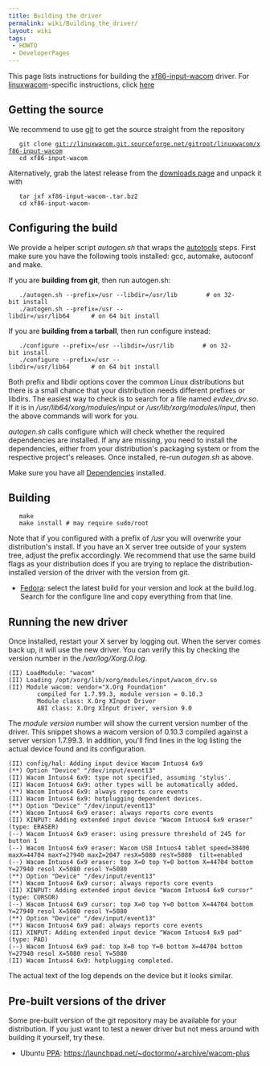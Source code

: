 ```yaml
---
title: Building the driver
permalink: wiki/Building_the_driver/
layout: wiki
tags:
 - HOWTO
 - DeveloperPages
---
```


This page lists instructions for building the
[xf86-input-wacom](xf86-input-wacom "wikilink") driver. For
[linuxwacom](linuxwacom "wikilink")-specific instructions, click
[here](/wiki/Building_linuxwacom "wikilink")

Getting the source
------------------

We recommend to use [git](/wiki/Using_Git "wikilink") to get the source
straight from the repository

`   git clone `[`git://linuxwacom.git.sourceforge.net/gitroot/linuxwacom/xf86-input-wacom`](git://linuxwacom.git.sourceforge.net/gitroot/linuxwacom/xf86-input-wacom)  
`   cd xf86-input-wacom`

Alternatively, grab the latest release from the [downloads
page](https://sourceforge.net/projects/linuxwacom/files/xf86-input-wacom/)
and unpack it with

`   tar jxf xf86-input-wacom-`<version number>`.tar.bz2`  
`   cd xf86-input-wacom-`<version-number>

Configuring the build
---------------------

We provide a helper script *autogen.sh* that wraps the
[autotools](http://en.wikipedia.org/wiki/GNU_build_system) steps. First
make sure you have the following tools installed: gcc, automake,
autoconf and make.

If you are **building from git**, then run autogen.sh:

`   ./autogen.sh --prefix=/usr --libdir=/usr/lib        # on 32-bit install`  
`   ./autogen.sh --prefix=/usr --libdir=/usr/lib64      # on 64 bit install`

If you are **building from a tarball**, then run configure instead:

`   ./configure --prefix=/usr --libdir=/usr/lib        # on 32-bit install`  
`   ./configure --prefix=/usr --libdir=/usr/lib64      # on 64 bit install`

Both prefix and libdir options cover the common Linux distributions but
there is a small chance that your distribution needs different prefixes
or libdirs. The easiest way to check is to search for a file named
*evdev\_drv.so*. If it is in */usr/lib64/xorg/modules/input* or
*/usr/lib/xorg/modules/input*, then the above commands will work for
you.

*autogen.sh* calls configure which will check whether the required
dependencies are installed. If any are missing, you need to install the
dependencies, either from your distribution's packaging system or from
the respective project's releases. Once installed, re-run *autogen.sh*
as above.

Make sure you have all [Dependencies](/wiki/Dependencies "wikilink")
installed.

Building
--------

`   make`  
`   make install # may require sudo/root`

Note that if you configured with a prefix of */usr* you will overwrite
your distribution's install. If you have an X server tree outside of
your system tree, adjust the prefix accordingly. We recommend that use
the same build flags as your distribution does if you are trying to
replace the distribution-installed version of the driver with the
version from git.

-   [Fedora](http://koji.fedoraproject.org/koji/packageinfo?packageID=9537):
    select the latest build for your version and look at the build.log.
    Search for the configure line and copy everything from that line.

Running the new driver
----------------------

Once installed, restart your X server by logging out. When the server
comes back up, it will use the new driver. You can verify this by
checking the version number in the */var/log/Xorg.0.log*.

    (II) LoadModule: "wacom"
    (II) Loading /opt/xorg/lib/xorg/modules/input/wacom_drv.so
    (II) Module wacom: vendor="X.Org Foundation"
            compiled for 1.7.99.3, module version = 0.10.3
            Module class: X.Org XInput Driver
            ABI class: X.Org XInput driver, version 9.0

The *module version* number will show the current version number of the
driver. This snippet shows a wacom version of 0.10.3 compiled against a
server version 1.7.99.3. In addition, you'll find lines in the log
listing the actual device found and its configuration.

    (II) config/hal: Adding input device Wacom Intuos4 6x9
    (**) Option "Device" "/dev/input/event13"
    (II) Wacom Intuos4 6x9: type not specified, assuming 'stylus'.
    (II) Wacom Intuos4 6x9: other types will be automatically added.
    (**) Wacom Intuos4 6x9: always reports core events
    (II) Wacom Intuos4 6x9: hotplugging dependent devices.
    (**) Option "Device" "/dev/input/event13"
    (**) Wacom Intuos4 6x9 eraser: always reports core events
    (II) XINPUT: Adding extended input device "Wacom Intuos4 6x9 eraser" (type: ERASER)
    (--) Wacom Intuos4 6x9 eraser: using pressure threshold of 245 for button 1
    (--) Wacom Intuos4 6x9 eraser: Wacom USB Intuos4 tablet speed=38400 maxX=44704 maxY=27940 maxZ=2047 resX=5080 resY=5080  tilt=enabled
    (--) Wacom Intuos4 6x9 eraser: top X=0 top Y=0 bottom X=44704 bottom Y=27940 resol X=5080 resol Y=5080
    (**) Option "Device" "/dev/input/event13"
    (**) Wacom Intuos4 6x9 cursor: always reports core events
    (II) XINPUT: Adding extended input device "Wacom Intuos4 6x9 cursor" (type: CURSOR)
    (--) Wacom Intuos4 6x9 cursor: top X=0 top Y=0 bottom X=44704 bottom Y=27940 resol X=5080 resol Y=5080
    (**) Option "Device" "/dev/input/event13"
    (**) Wacom Intuos4 6x9 pad: always reports core events
    (II) XINPUT: Adding extended input device "Wacom Intuos4 6x9 pad" (type: PAD)
    (--) Wacom Intuos4 6x9 pad: top X=0 top Y=0 bottom X=44704 bottom Y=27940 resol X=5080 resol Y=5080
    (II) Wacom Intuos4 6x9: hotplugging completed.

The actual text of the log depends on the device but it looks similar.

Pre-built versions of the driver
--------------------------------

Some pre-built version of the git repository may be available for your
distribution. If you just want to test a newer driver but not mess
around with building it yourself, try these.

-   Ubuntu [PPA](https://launchpad.net/ubuntu/+ppas):
    <https://launchpad.net/~doctormo/+archive/wacom-plus>
